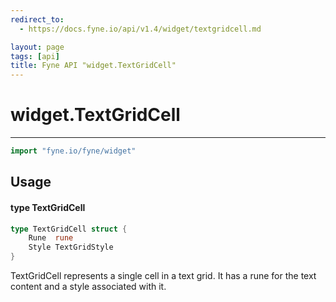 ```yaml
---
redirect_to:
  - https://docs.fyne.io/api/v1.4/widget/textgridcell.md

layout: page
tags: [api]
title: Fyne API "widget.TextGridCell"
---
```



# widget.TextGridCell
---
```go
import "fyne.io/fyne/widget"
```

## Usage

#### type TextGridCell

```go
type TextGridCell struct {
	Rune  rune
	Style TextGridStyle
}
```

TextGridCell represents a single cell in a text grid. It has a rune for the text content and a style associated with it.
